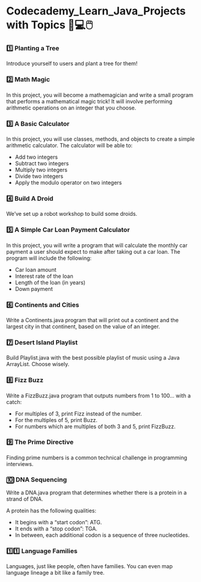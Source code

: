 # Codecademy_Learn_Java_Projects with Topics :open_book::computer::computer_mouse:

### :one: Planting a Tree<br />
Introduce yourself to users and plant a tree for them!

### :two: Math Magic<br />
In this project, you will become a mathemagician and write a small program that performs a mathematical magic trick! It will involve performing arithmetic operations on an integer that you choose.

### :three: A Basic Calculator<br />
In this project, you will use classes, methods, and objects to create a simple arithmetic calculator. The calculator will be able to:

* Add two integers
* Subtract two integers
* Multiply two integers
* Divide two integers
* Apply the modulo operator on two integers

### :four: Build A Droid<br />
We’ve set up a robot workshop to build some droids.

### :five: A Simple Car Loan Payment Calculator<br />
In this project, you will write a program that will calculate the monthly car payment a user should expect to make after taking out a car loan. The program will include the following:

* Car loan amount
* Interest rate of the loan
* Length of the loan (in years)
* Down payment

### :six: Continents and Cities<br />
Write a Continents.java program that will print out a continent and the largest city in that continent, based on the value of an integer.

### :seven: Desert Island Playlist<br />
Build Playlist.java with the best possible playlist of music using a Java ArrayList. Choose wisely.

### :eight: Fizz Buzz<br />
Write a FizzBuzz.java program that outputs numbers from 1 to 100… with a catch:

* For multiples of 3, print Fizz instead of the number.
* For the multiples of 5, print Buzz.
* For numbers which are multiples of both 3 and 5, print FizzBuzz.

### :nine: The Prime Directive<br />
Finding prime numbers is a common technical challenge in programming interviews.

### :keycap_ten: DNA Sequencing<br />
Write a DNA.java program that determines whether there is a protein in a strand of DNA.

A protein has the following qualities:

* It begins with a “start codon”: ATG.
* It ends with a “stop codon”: TGA.
* In between, each additional codon is a sequence of three nucleotides.

### :one::one: Language Families<br />
Languages, just like people, often have families. You can even map language lineage a bit like a family tree.
